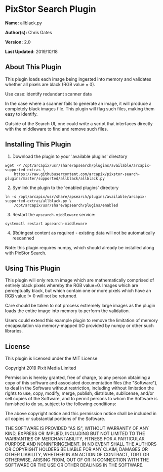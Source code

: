 # PixStor Search Plugin

**Name:** allblack.py

**Author(s):** Chris Oates

**Version:** 2.0

**Last Updated:** 2019/10/18


## About This Plugin

This plugin loads each image being ingested into memory and validates whether all pixels are black (RGB value = 0).

Use case: identify redundant scanner data

In the case where a scanner fails to generate an image, it will produce a completely black images file.
This plugin will flag such files, making them easy to identify.

Outside of the Search UI, one could write a script that interfaces directly with the middleware to find and remove such files.


## Installing This Plugin

1. Download the plugin to your 'available plugins' directory

``` shell
wget -P /opt/arcapix/usr/share/apsearch/plugins/available/arcapix-supported-extras \
    https://raw.githubusercontent.com/arcapix/pixstor-search-plugins/master/supported/allblack/allblack.py
```

2. Symlink the plugin to the 'enabled plugins' directory

``` shell
ln -s /opt/arcapix/usr/share/apsearch/plugins/available/arcapix-supported-extras/allblack.py \
    /opt/arcapix/usr/share/apsearch/plugins/enabled
```

3. Restart the `apsearch-middleware` service:

``` shell
systemctl restart apsearch-middleware
```

4. (Re)ingest content as required - existing data will not be automatically rescanned

Note: this plugin requires numpy, which should already be installed along with PixStor Search.


## Using This Plugin

This plugin will only return image which are mathematically comprised of entirely black pixels whereby the RGB value=0. Images which are perceptually black, but which contain one or more pixels which have an RGB value != 0 will not be returned.

Care should be taken to not process extremely large images as the plugin loads the entire image into memory to perform the validation.

Users could extend this example plugin to remove the limitation of memory encapsulation via memory-mapped I/O provided by numpy or other such libraries.


## License

This plugin is licensed under the MIT License

Copyright 2019 Pixit Media Limited

Permission is hereby granted, free of charge, to any person obtaining a copy of this software and associated documentation files (the "Software"), to deal in the Software without restriction, including without limitation the rights to use, copy, modify, merge, publish, distribute, sublicense, and/or sell copies of the Software, and to permit persons to whom the Software is furnished to do so, subject to the following conditions:

The above copyright notice and this permission notice shall be included in all copies or substantial portions of the Software.

THE SOFTWARE IS PROVIDED "AS IS", WITHOUT WARRANTY OF ANY KIND, EXPRESS OR IMPLIED, INCLUDING BUT NOT LIMITED TO THE WARRANTIES OF MERCHANTABILITY, FITNESS FOR A PARTICULAR PURPOSE AND NONINFRINGEMENT. IN NO EVENT SHALL THE AUTHORS OR COPYRIGHT HOLDERS BE LIABLE FOR ANY CLAIM, DAMAGES OR OTHER LIABILITY, WHETHER IN AN ACTION OF CONTRACT, TORT OR OTHERWISE, ARISING FROM, OUT OF OR IN CONNECTION WITH THE SOFTWARE OR THE USE OR OTHER DEALINGS IN THE SOFTWARE.
